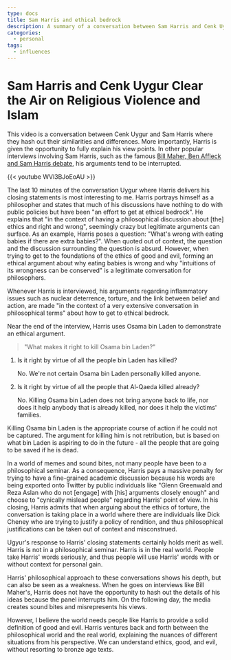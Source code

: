 ```yaml
---
type: docs
title: Sam Harris and ethical bedrock
description: A summary of a conversation between Sam Harris and Cenk Uygur involving ethical bedrock.
categories:
  - personal
tags:
  - influences
---
```


# Sam Harris and Cenk Uygur Clear the Air on Religious Violence and Islam

This video is a conversation between Cenk Uygur and Sam Harris where they hash out their similarities and differences. More importantly, Harris is given the opportunity to fully explain his view points. In other popular interviews involving Sam Harris, such as the famous [Bill Maher, Ben Affleck and Sam Harris debate](https://www.youtube.com/watch?v=vln9D81eO60), his arguments tend to be interrupted.

{{< youtube WVl3BJoEoAU >}}

The last 10 minutes of the conversation Uygur where Harris delivers his closing statements is most interesting to me. Harris portrays himself as a philosopher and states that much of his discussions have nothing to do with public policies but have been "an effort to get at ethical bedrock". He explains that "in the context of having a philosophical discussion about [the] ethics and right and wrong", seemingly crazy but legitimate arguments can surface. As an example, Harris poses a question: "What's wrong with eating babies if there are extra babies?". When quoted out of context, the question and the discussion surrounding the question is absurd. However, when trying to get to the foundations of the ethics of good and evil, forming an ethical argument about why eating babies is wrong and why "intuitions of its wrongness can be conserved" is a legitimate conversation for philosophers.

Whenever Harris is interviewed, his arguments regarding inflammatory issues such as nuclear deterrence, torture, and the link between belief and action, are made "in the context of a very extensive conversation in philosophical terms" about how to get to ethical bedrock.

Near the end of the interview, Harris uses Osama bin Laden to demonstrate an ethical argument.

> "What makes it right to kill Osama bin Laden?"

1. Is it right by virtue of all the people bin Laden has killed?

   No. We're not certain Osama bin Laden personally killed anyone.

2. Is it right by virtue of all the people that Al-Qaeda killed already?

   No. Killing Osama bin Laden does not bring anyone back to life, nor does it help anybody that is already killed, nor does it help the victims' families.

Killing Osama bin Laden is the appropriate course of action if he could not be captured. The argument for killing him is not retribution, but is based on what bin Laden is aspiring to do in the future - all the people that are going to be saved if he is dead.

In a world of memes and sound bites, not many people have been to a philosophical seminar. As a consequence, Harris pays a massive penalty for trying to have a fine-grained academic discussion because his words are being exported onto Twitter by public individuals like "Glenn Greenwald and Reza Aslan who do not [engage] with [his] arguments closely enough" and choose to "cynically mislead people" regarding Harris' point of view. In his closing, Harris admits that when arguing about the ethics of torture, the conversation is taking place in a world where there are individuals like Dick Cheney who are trying to justify a policy of rendition, and thus philosophical justifications can be taken out of context and misconstrued.

Ugyur's response to Harris' closing statements certainly holds merit as well. Harris is not in a philosophical seminar. Harris is in the real world. People take Harris' words seriously, and thus people will use Harris' words with or without context for personal gain.

Harris' philosophical approach to these conversations shows his depth, but can also be seen as a weakness. When he goes on interviews like Bill Maher's, Harris does not have the opportunity to hash out the details of his ideas because the panel interrupts him. On the following day, the media creates sound bites and misrepresents his views.

However, I believe the world needs people like Harris to provide a solid definition of good and evil. Harris ventures back and forth between the philosophical world and the real world, explaining the nuances of different situations from his perspective. We can understand ethics, good, and evil, without resorting to bronze age texts.
